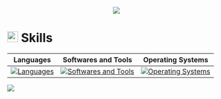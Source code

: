 <p align="center">
  <a href="https://github.com/DenverCoder1/readme-typing-svg">
    <img src="https://readme-typing-svg.herokuapp.com?font=Time+New+Roman&color=cyan&size=25&center=true&vCenter=true&width=600&height=100&lines=Hello;Welcome;Soon+to+be+an+Linux+Sys+Admin;I+Use+Arch+btw;Enjoy+You'r+stay!"></a>
</p>

# <img src="https://media2.giphy.com/media/QssGEmpkyEOhBCb7e1/giphy.gif?cid=ecf05e47a0n3gi1bfqntqmob8g9aid1oyj2wr3ds3mg700bl&rid=giphy.gif" width ="25"><b> Skills</b>
| **Languages** | **Softwares and Tools** | **Operating Systems** |
| --- | --- | --- |
| [![Languages](https://skillicons.dev/icons?i=python,bash,markdown&theme=light)](https://skillicons.dev) | [![Softwares and Tools](https://skillicons.dev/icons?i=git,github,vscode,sublime,pycharm,emacs&theme=light)](https://skillicons.dev) | [![Operating Systems](https://skillicons.dev/icons?i=arch,debian,redhat&theme=light)](https://skillicons.dev) |

<img  align="center"  src="https://github-readme-stats.anuraghazra1.vercel.app/api/top-langs/?username=code33301&theme=cobalt&hide_border=false&no-bg=true&no-frame=true&langs_count=10&layout=compact&card_width=1000&custom_title=Used+Languages"/>
